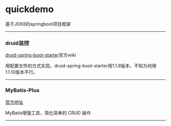 # quickdemo
基于JDK8的springboot项目框架

---
### druid监控 

[druid-spring-boot-starter](https://github.com/alibaba/druid/tree/master/druid-spring-boot-starter#%E5%A6%82%E4%BD%95%E9%85%8D%E7%BD%AE-filter)官方wiki

用配置文件的方式实现，druid-spring-boot-starter用1.1.9版本，不知为何用1.1.10版本不行。

---
### MyBatis-Plus
[官方地址](http://mp.baomidou.com/) 

MyBatis增强工具，简化简单的 CRUD 操作

---
